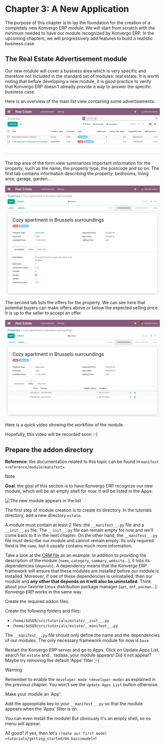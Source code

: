 # Chapter 3: A New Application

The purpose of this chapter is to lay the foundation for the creation of
a completely new Konvergo ERP module. We will start from scratch with the
minimum needed to have our module recognized by Konvergo ERP. In the upcoming
chapters, we will progressively add features to build a realistic
business case.

## The Real Estate Advertisement module

Our new module will cover a business area which is very specific and
therefore not included in the standard set of modules: real estate. It
is worth noting that before developing a new module, it is good practice
to verify that Konvergo ERP doesn't already provide a way to answer the specific
business case.

Here is an overview of the main list view containing some
advertisements:

<img src="03_newapp/overview_list_view_01.png" class="align-center"
alt="List view 01" />

The top area of the form view summarizes important information for the
property, such as the name, the property type, the postcode and so on.
The first tab contains information describing the property: bedrooms,
living area, garage, garden...

<img src="03_newapp/overview_form_view_01.png" class="align-center"
alt="Form view 01" />

The second tab lists the offers for the property. We can see here that
potential buyers can make offers above or below the expected selling
price. It is up to the seller to accept an offer.

<img src="03_newapp/overview_form_view_02.png" class="align-center"
alt="Form view 02" />

Here is a quick video showing the workflow of the module.

Hopefully, this video will be recorded soon :-)

## Prepare the addon directory

**Reference**: the documentation related to this topic can be found in
`manifest <reference/module/manifest>`.

> [!NOTE]
> **Goal**: the goal of this section is to have Konvergo ERP recognize our new
> module, which will be an empty shell for now. It will be listed in the
> Apps:
>
> <img src="03_newapp/app_in_list.png" class="align-center"
> alt="The new module appears in the list" />

The first step of module creation is to create its directory. In the
<span class="title-ref">tutorials</span> directory, add a new directory
`estate`.

A module must contain at least 2 files: the `__manifest__.py` file and a
`__init__.py` file. The `__init__.py` file can remain empty for now and
we'll come back to it in the next chapter. On the other hand, the
`__manifest__.py` file must describe our module and cannot remain empty.
Its only required field is the `name`, but it usually contains much more
information.

Take a look at the [CRM
file](https://github.com/odoo/odoo/blob/fc92728fb2aa306bf0e01a7f9ae1cfa3c1df0e10/addons/crm/__manifest__.py#L1-L67)
as an example. In addition to providing the description of the module
(`name`, `category`, `summary`, `website`...), it lists its dependencies
(`depends`). A dependency means that the Konvergo ERP framework will ensure that
these modules are installed before our module is installed. Moreover, if
one of these dependencies is uninstalled, then our module and **any
other that depends on it will also be uninstalled**. Think about your
favorite Linux distribution package manager (`apt`, `dnf`, `pacman`...):
Konvergo ERP works in the same way.

<div class="exercise">

Create the required addon files.

Create the following folders and files:

- `/home/$USER/src/tutorials/estate/__init__.py`
- `/home/$USER/src/tutorials/estate/__manifest__.py`

The `__manifest__.py` file should only define the name and the
dependencies of our modules. The only necessary framework module for now
is `base`.

</div>

Restart the Konvergo ERP server and go to Apps. Click on Update Apps List,
search for `estate` and... tadaaa, your module appears! Did it not
appear? Maybe try removing the default 'Apps' filter ;-)

> [!WARNING]
> Remember to enable the `developer mode <developer-mode>` as explained
> in the previous chapter. You won't see the `Update Apps List` button
> otherwise.

<div class="exercise">

Make your module an 'App'.

Add the appropriate key to your `__manifest__.py` so that the module
appears when the 'Apps' filter is on.

</div>

You can even install the module! But obviously it's an empty shell, so
no menu will appear.

All good? If yes, then let's `create our first model
<tutorials/getting_started/04_basicmodel>`!

